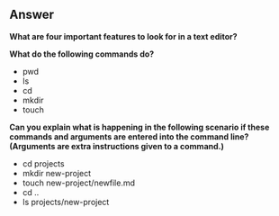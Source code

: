 ## Answer

**What are four important features to look for in a text editor?**

**What do the following commands do?**

- pwd
- ls
- cd
- mkdir
- touch

**Can you explain what is happening in the following scenario if these commands and arguments are entered into the command line? (Arguments are extra instructions given to a command.)**

- cd projects
- mkdir new-project
- touch new-project/newfile.md
- cd ..
- ls projects/new-project
